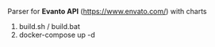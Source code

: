 Parser for **Evanto API** (https://www.envato.com/) with charts

1. build.sh / build.bat
2. docker-compose up -d